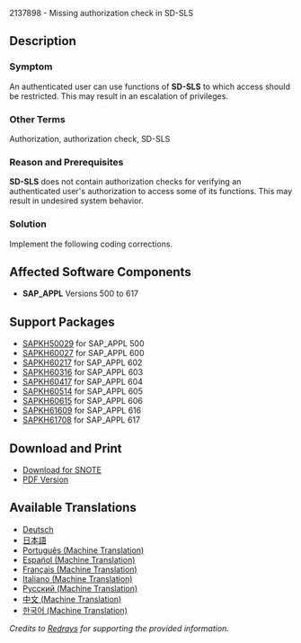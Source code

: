 2137898 - Missing authorization check in SD-SLS

## Description

### Symptom

An authenticated user can use functions of **SD-SLS** to which access should be restricted. This may result in an escalation of privileges.

### Other Terms

Authorization, authorization check, SD-SLS

### Reason and Prerequisites

**SD-SLS** does not contain authorization checks for verifying an authenticated user's authorization to access some of its functions. This may result in undesired system behavior.

### Solution

Implement the following coding corrections.

## Affected Software Components

- **SAP_APPL** Versions 500 to 617

## Support Packages

- [SAPKH50029](https://me.sap.com/supportpackage/SAPKH50029) for SAP_APPL 500
- [SAPKH60027](https://me.sap.com/supportpackage/SAPKH60027) for SAP_APPL 600
- [SAPKH60217](https://me.sap.com/supportpackage/SAPKH60217) for SAP_APPL 602
- [SAPKH60316](https://me.sap.com/supportpackage/SAPKH60316) for SAP_APPL 603
- [SAPKH60417](https://me.sap.com/supportpackage/SAPKH60417) for SAP_APPL 604
- [SAPKH60514](https://me.sap.com/supportpackage/SAPKH60514) for SAP_APPL 605
- [SAPKH60615](https://me.sap.com/supportpackage/SAPKH60615) for SAP_APPL 606
- [SAPKH61609](https://me.sap.com/supportpackage/SAPKH61609) for SAP_APPL 616
- [SAPKH61708](https://me.sap.com/supportpackage/SAPKH61708) for SAP_APPL 617

## Download and Print

- [Download for SNOTE](https://notesdownloads.sap.com/note/0040000012682652017)
- [PDF Version](https://userapps.support.sap.com/sap/support/sfm/notes/print/0002137898?language=en-US&token=0CA41E38F4B6F28E934F4D2B9437EFBD)

## Available Translations

- [Deutsch](https://me.sap.com/notes/0002137898/D)
- [日本語](https://me.sap.com/notes/0002137898/J)
- [Português (Machine Translation)](https://me.sap.com/notes/0002137898/P)
- [Español (Machine Translation)](https://me.sap.com/notes/0002137898/S)
- [Français (Machine Translation)](https://me.sap.com/notes/0002137898/F)
- [Italiano (Machine Translation)](https://me.sap.com/notes/0002137898/I)
- [Русский (Machine Translation)](https://me.sap.com/notes/0002137898/R)
- [中文 (Machine Translation)](https://me.sap.com/notes/0002137898/1)
- [한국어 (Machine Translation)](https://me.sap.com/notes/0002137898/3)

*Credits to [Redrays](https://redrays.io) for supporting the provided information.*